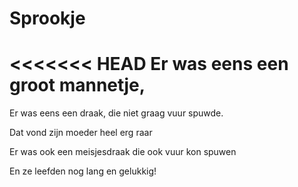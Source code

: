 # Sprookje

<<<<<<< HEAD
Er was eens
een groot mannetje,
=======
Er was eens een draak, die niet graag vuur spuwde.

Dat vond zijn moeder heel erg raar

Er was ook een meisjesdraak die ook vuur kon spuwen

En ze leefden nog lang en gelukkig!
